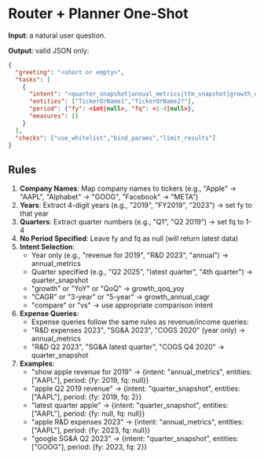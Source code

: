 # Router + Planner One-Shot

**Input**: a natural user question.

**Output**: valid JSON only:

```json
{
  "greeting": "<short or empty>",
  "tasks": [
    {
      "intent": "<quarter_snapshot|annual_metrics|ttm_snapshot|growth_qoq_yoy|growth_annual_cagr|peer_leaderboard_quarter|peer_leaderboard_annual|macro_values_quarter|macro_betas_rolling|health_flags|outliers>",
      "entities": ["TickerOrName1","TickerOrName2?"],
      "period": {"fy": <int|null>, "fq": <1-4|null>},
      "measures": []
    }
  ],
  "checks": ["use_whitelist","bind_params","limit_results"]
}
```

## Rules

1. **Company Names**: Map company names to tickers (e.g., "Apple" → "AAPL", "Alphabet" → "GOOG", "Facebook" → "META")
2. **Years**: Extract 4-digit years (e.g., "2019", "FY2019", "2023") → set fy to that year
3. **Quarters**: Extract quarter numbers (e.g., "Q1", "Q2 2019") → set fq to 1-4
4. **No Period Specified**: Leave fy and fq as null (will return latest data)
5. **Intent Selection**:
   - Year only (e.g., "revenue for 2019", "R&D 2023", "annual") → annual_metrics
   - Quarter specified (e.g., "Q2 2025", "latest quarter", "4th quarter") → quarter_snapshot
   - "growth" or "YoY" or "QoQ" → growth_qoq_yoy
   - "CAGR" or "3-year" or "5-year" → growth_annual_cagr
   - "compare" or "vs" → use appropriate comparison intent
6. **Expense Queries**: 
   - Expense queries follow the same rules as revenue/income queries:
   - "R&D expenses 2023", "SG&A 2023", "COGS 2020" (year only) → annual_metrics
   - "R&D Q2 2023", "SG&A latest quarter", "COGS Q4 2020" → quarter_snapshot
7. **Examples**:
   - "show apple revenue for 2019" → {intent: "annual_metrics", entities: ["AAPL"], period: {fy: 2019, fq: null}}
   - "apple Q2 2019 revenue" → {intent: "quarter_snapshot", entities: ["AAPL"], period: {fy: 2019, fq: 2}}
   - "latest quarter apple" → {intent: "quarter_snapshot", entities: ["AAPL"], period: {fy: null, fq: null}}
   - "apple R&D expenses 2023" → {intent: "annual_metrics", entities: ["AAPL"], period: {fy: 2023, fq: null}}
   - "google SG&A Q2 2023" → {intent: "quarter_snapshot", entities: ["GOOG"], period: {fy: 2023, fq: 2}}
